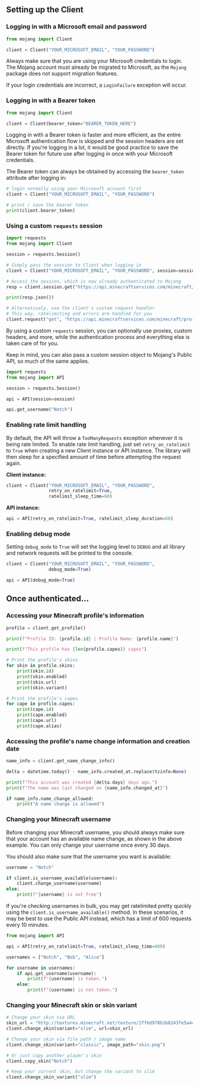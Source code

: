## **Setting up the Client**
### **Logging in with a Microsoft email and password**
```py
from mojang import Client

client = Client("YOUR_MICROSOFT_EMAIL", "YOUR_PASSWORD")
```

Always make sure that you are using your Microsoft credentials to login. The Mojang account must already be migrated to Microsoft, as the `Mojang` package does not support migration features.

If your login credentials are incorrect, a `LoginFailure` exception will occur.


### **Logging in with a Bearer token**

```py
from mojang import Client

client = Client(bearer_token="BEARER_TOKEN_HERE")
```

Logging in with a Bearer token is faster and more efficient, as the entire Microsoft authentication flow is skipped and the session headers are set directly. If you're logging in a lot, it would be good practice to save the Bearer token for future use after logging in once with your Microsoft credentials.

The Bearer token can always be obtained by accessing the `bearer_token` attribute after logging in:
```py
# login normally using your Microsoft account first
client = Client("YOUR_MICROSOFT_EMAIL", "YOUR_PASSWORD")

# print / save the bearer token
print(client.bearer_token)
```


### **Using a custom `requests` session**


```py
import requests
from mojang import Client

session = requests.Session()

# Simply pass the session to Client when logging in
client = Client("YOUR_MICROSOFT_EMAIL", "YOUR_PASSWORD", session=session)

# Access the session, which is now already authenticated to Mojang
resp = client.session.get("https://api.minecraftservices.com/minecraft/profile")

print(resp.json())

# Alternatively, use the client's custom request handler
# This way, ratelimiting and errors are handled for you
client.request("get", "https://api.minecraftservices.com/minecraft/profile")
```

By using a custom `requests` session, you can optionally use proxies, custom headers, and more, while the authentication process and everything else is taken care of for you.

Keep in mind, you can also pass a custom session object to Mojang's Public API, so much of the same applies.

```py
import requests
from mojang import API

session = requests.Session()

api = API(session=session)

api.get_username("Notch")
```


### **Enabling rate limit handling**

By default, the API will throw a `TooManyRequests` exception whenever it is being rate limited. To enable rate limit handling, just set `retry_on_ratelimit` to `True` when creating a new Client instance or API instance. The library will then sleep for a specified amount of time before attempting the request again. 

**Client instance:**
```py
client = Client("YOUR_MICROSOFT_EMAIL", "YOUR_PASSWORD", 
                retry_on_ratelimit=True,
                ratelimit_sleep_time=60)

```

**API instance:**
```py
api = API(retry_on_ratelimit=True, ratelimit_sleep_duration=60)
```


### **Enabling debug mode**
Setting `debug_mode` to `True` will set the logging level to `DEBUG` and all library and network requests will be printed to the console. 
```py
client = Client("YOUR_MICROSOFT_EMAIL", "YOUR_PASSWORD", 
                debug_mode=True)
```
```py
api = API(debug_mode=True)
```

## **Once authenticated...**

### **Accessing your Minecraft profile's information**
```py
profile = client.get_profile()

print(f"Profile ID: {profile.id} | Profile Name: {profile.name}")

print(f"This profile has {len(profile.capes)} capes")

# Print the profile's skins
for skin in profile.skins:
    print(skin.id)
    print(skin.enabled)
    print(skin.url)
    print(skin.variant)

# Print the profile's capes
for cape in profile.capes:
    print(cape.id)
    print(cape.enabled)
    print(cape.url)
    print(cape.alias)
```

### **Accessing the profile's name change information and creation date**
```py
name_info = client.get_name_change_info()

delta = datetime.today() - name_info.created_at.replace(tzinfo=None)

print(f"This account was created {delta.days} days ago.")
print(f"The name was last changed on {name_info.changed_at}")

if name_info.name_change_allowed:
    print("A name change is allowed")

```


### **Changing your Minecraft username**

Before changing your Minecraft username, you should always make sure that your account has an available name change, as shown in the above example. You can only change your username once every 30 days.

You should also make sure that the username you want is available:

```py
username = "Notch"

if client.is_username_available(username):
    client.change_username(username)
else:
    print(f"{username} is not free")
```

If you're checking usernames in bulk, you may get ratelimited pretty quickly using the `client.is_username_available()` method. In these scenarios, it may be best to use the Public API instead, which has a limit of 600 requests every 10 minutes.

```py
from mojang import API

api = API(retry_on_ratelimit=True, ratelimit_sleep_time=600)

usernames = ["Notch", "Bob", "Alice"]

for username in usernames:
    if api.get_username(username):
        print(f"{username} is taken.")
    else:
        print(f"{username} is not taken.")
```


### **Changing your Minecraft skin or skin variant**
```py
# Change your skin via URL
skin_url = "http://textures.minecraft.net/texture/2ff6d970b1b6243fe5a44c5ac540c320506987a5c55ba99a90f758b00d3e05a1"
client.change_skin(variant="slim", url=skin_url)

# Change your skin via file path / image name
client.change_skin(variant="classic", image_path="skin.png")

# Or just copy another player's skin
client.copy_skin("Notch")

# Keep your current skin, but change the variant to slim
client.change_skin_variant("slim")
```
